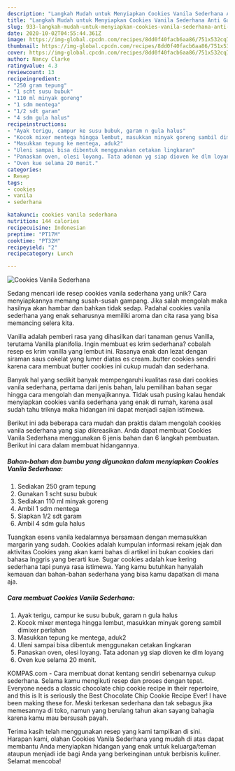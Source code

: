 ```yaml
---
description: "Langkah Mudah untuk Menyiapkan Cookies Vanila Sederhana Anti Gagal"
title: "Langkah Mudah untuk Menyiapkan Cookies Vanila Sederhana Anti Gagal"
slug: 933-langkah-mudah-untuk-menyiapkan-cookies-vanila-sederhana-anti-gagal
date: 2020-10-02T04:55:44.361Z
image: https://img-global.cpcdn.com/recipes/8dd0f40facb6aa86/751x532cq70/cookies-vanila-sederhana-foto-resep-utama.jpg
thumbnail: https://img-global.cpcdn.com/recipes/8dd0f40facb6aa86/751x532cq70/cookies-vanila-sederhana-foto-resep-utama.jpg
cover: https://img-global.cpcdn.com/recipes/8dd0f40facb6aa86/751x532cq70/cookies-vanila-sederhana-foto-resep-utama.jpg
author: Nancy Clarke
ratingvalue: 4.3
reviewcount: 13
recipeingredient:
- "250 gram tepung"
- "1 scht susu bubuk"
- "110 ml minyak goreng"
- "1 sdm mentega"
- "1/2 sdt garam"
- "4 sdm gula halus"
recipeinstructions:
- "Ayak terigu, campur ke susu bubuk, garam n gula halus"
- "Kocok mixer mentega hingga lembut, masukkan minyak goreng sambil dimixer perlahan"
- "Masukkan tepung ke mentega, aduk2"
- "Uleni sampai bisa dibentuk menggunakan cetakan lingkaran"
- "Panaskan oven, olesi loyang. Tata adonan yg siap dioven ke dlm loyang"
- "Oven kue selama 20 menit."
categories:
- Resep
tags:
- cookies
- vanila
- sederhana

katakunci: cookies vanila sederhana 
nutrition: 144 calories
recipecuisine: Indonesian
preptime: "PT17M"
cooktime: "PT32M"
recipeyield: "2"
recipecategory: Lunch

---
```



![Cookies Vanila Sederhana](https://img-global.cpcdn.com/recipes/8dd0f40facb6aa86/751x532cq70/cookies-vanila-sederhana-foto-resep-utama.jpg)

Sedang mencari ide resep cookies vanila sederhana yang unik? Cara menyiapkannya memang susah-susah gampang. Jika salah mengolah maka hasilnya akan hambar dan bahkan tidak sedap. Padahal cookies vanila sederhana yang enak seharusnya memiliki aroma dan cita rasa yang bisa memancing selera kita.

Vanilla adalah pemberi rasa yang dihasilkan dari tanaman genus Vanilla, terutama Vanilla planifolia. Ingin membuat es krim sederhana? cobalah resep es krim vanilla yang lembut ini. Rasanya enak dan lezat dengan siraman saus cokelat yang lumer diatas es cream..butter cookies sendiri karena cara membuat butter cookies ini cukup mudah dan sederhana.

Banyak hal yang sedikit banyak mempengaruhi kualitas rasa dari cookies vanila sederhana, pertama dari jenis bahan, lalu pemilihan bahan segar hingga cara mengolah dan menyajikannya. Tidak usah pusing kalau hendak menyiapkan cookies vanila sederhana yang enak di rumah, karena asal sudah tahu triknya maka hidangan ini dapat menjadi sajian istimewa.


Berikut ini ada beberapa cara mudah dan praktis dalam mengolah cookies vanila sederhana yang siap dikreasikan. Anda dapat membuat Cookies Vanila Sederhana menggunakan 6 jenis bahan dan 6 langkah pembuatan. Berikut ini cara dalam membuat hidangannya.

<!--inarticleads1-->

##### Bahan-bahan dan bumbu yang digunakan dalam menyiapkan Cookies Vanila Sederhana:

1. Sediakan 250 gram tepung
1. Gunakan 1 scht susu bubuk
1. Sediakan 110 ml minyak goreng
1. Ambil 1 sdm mentega
1. Siapkan 1/2 sdt garam
1. Ambil 4 sdm gula halus


Tuangkan esens vanila kedalamnya bersamaan dengan memasukkan margarin yang sudah. Cookies adalah kumpulan informasi rekam jejak dan aktivitas Cookies yang akan kami bahas di artikel ini bukan cookies dari bahasa Inggris yang berarti kue. Sugar cookies adalah kue kering sederhana tapi punya rasa istimewa. Yang kamu butuhkan hanyalah kemauan dan bahan-bahan sederhana yang bisa kamu dapatkan di mana aja. 

<!--inarticleads2-->

##### Cara membuat Cookies Vanila Sederhana:

1. Ayak terigu, campur ke susu bubuk, garam n gula halus
1. Kocok mixer mentega hingga lembut, masukkan minyak goreng sambil dimixer perlahan
1. Masukkan tepung ke mentega, aduk2
1. Uleni sampai bisa dibentuk menggunakan cetakan lingkaran
1. Panaskan oven, olesi loyang. Tata adonan yg siap dioven ke dlm loyang
1. Oven kue selama 20 menit.


KOMPAS.com - Cara membuat donat kentang sendiri sebenarnya cukup sederhana. Selama kamu mengikuti resep dan proses dengan tepat. Everyone needs a classic chocolate chip cookie recipe in their repertoire, and this is It is seriously the Best Chocolate Chip Cookie Recipe Ever! I have been making these for. Meski terkesan sederhana dan tak sebagus jika memesannya di toko, namun yang berulang tahun akan sayang bahagia karena kamu mau bersusah payah. 

Terima kasih telah menggunakan resep yang kami tampilkan di sini. Harapan kami, olahan Cookies Vanila Sederhana yang mudah di atas dapat membantu Anda menyiapkan hidangan yang enak untuk keluarga/teman ataupun menjadi ide bagi Anda yang berkeinginan untuk berbisnis kuliner. Selamat mencoba!
